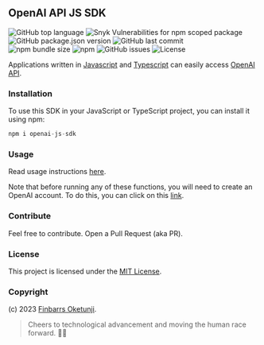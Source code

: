## OpenAI API JS SDK

![GitHub top language](https://img.shields.io/github/languages/top/0xnu/openai-js-sdk)
![Snyk Vulnerabilities for npm scoped package](https://img.shields.io/snyk/vulnerabilities/npm/coronavirusapi-wrapper)
![GitHub package.json version](https://img.shields.io/github/package-json/v/0xnu/openai-js-sdk)
![GitHub last commit](https://img.shields.io/github/last-commit/0xnu/openai-js-sdk)<br>
![npm bundle size](https://img.shields.io/bundlephobia/minzip/coronavirusapi-wrapper)
![npm](https://img.shields.io/npm/dw/openai-js-sdk)
![GitHub issues](https://img.shields.io/github/issues-raw/0xnu/openai-js-sdk)
![License](https://img.shields.io/github/license/0xnu/openai-js-sdk)

Applications written in [Javascript](https://www.javascript.com/) and [Typescript](https://www.typescriptlang.org/) can easily access [OpenAI API](https://platform.openai.com/docs/introduction).

### Installation

To use this SDK in your JavaScript or TypeScript project, you can install it using npm:

```js
npm i openai-js-sdk
```

### Usage

Read usage instructions [here](./USAGE.md).

Note that before running any of these functions, you will need to create an OpenAI account. To do this, you can click on this [link](https://openai.com).

### Contribute

Feel free to contribute. Open a Pull Request (aka PR).


### License

This project is licensed under the [MIT License](./LICENSE).


### Copyright

(c) 2023 [Finbarrs Oketunji](https://finbarrs.eu).


> Cheers to technological advancement and moving the human race forward. 🙏🏽